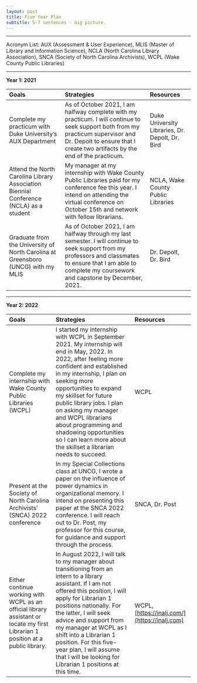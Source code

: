```yaml
---
layout: post
title: Five Year Plan
subtitle: 5-7 sentences - big picture.
---
```

-----------------------------------------------------
Acronym List: AUX (Assessment & User Experience), MLIS (Master of Library and Information Science), NCLA (North Carolina Library Association), SNCA (Society of North Carolina Archivists), WCPL (Wake County Public Libraries)  

-----------------------------------------------------

**Year 1: 2021**

| Goals | Strategies | Resources |
| :----- |:------ | :- |
| Complete my practicum with Duke University’s AUX Department | As of October 2021, I am halfway complete with my practicum. I will continue to seek support both from my practicum supervisor and Dr. Depolt to ensure that I create two artifacts by the end of the practicum. | Duke University Libraries, Dr. Depolt, Dr. Bird |
| Attend the North Carolina Library Association Biennial Conference (NCLA) as a student | My manager at my internship with Wake County Public Libraries paid for my conference fee this year. I intend on attending the virtual conference on October 15th and network with fellow librarians. | NCLA, Wake County Public Libraries |
| Graduate from the University of North Carolina at Greensboro (UNCG) with my MLIS | As of October 2021, I am halfway through my last semester. I will continue to seek support from my professors and classmates to ensure that I am able to complete my coursework and capstone by December, 2021. | Dr. Depolt, Dr. Bird |


-----------------------------------------------------

**Year 2: 2022**

| Goals | Strategies | Resources |
| :----- |:------ | :- |
| Complete my internship with Wake County Public Libraries (WCPL) | I started my internship with WCPL in September 2021. My internship will end in May, 2022. In 2022, after feeling more confident and established in my internship, I plan on seeking more opportunities to expand my skillset for future public library jobs. I plan on asking my manager and WCPL librarians about programming and shadowing opportunities so I can learn more about the skillset a librarian needs to succeed. | WCPL |
| Present at the Society of North Carolina Archivists’ (SNCA) 2022 conference | In my Special Collections class at UNCG, I wrote a paper on the influence of power dynamics in organizational memory. I intend on presenting this paper at the SNCA 2022 conference. I will reach out to Dr. Post, my professor for this course, for guidance and support through the process. | SNCA, Dr. Post |
| Either continue working with WCPL as an official library assistant or locate my first Librarian 1 position at a public library. | In August 2022, I will talk to my manager about transitioning from an intern to a library assistant. If I am not offered this position, I will apply for Librarian 1 positions nationally. For the latter, I will seek advice and support from my manager at WCPL as I shift into a Librarian 1 position.  For this five-year plan, I will assume that I will be looking for Librarian 1 positions at this time. | WCPL, [https://inalj.com/](https://inalj.com) |
